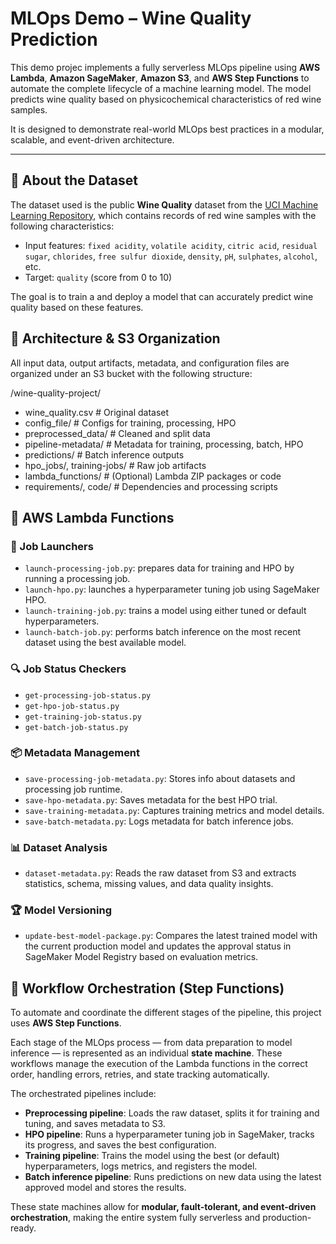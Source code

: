 # MLOps Demo – Wine Quality Prediction

This demo projec implements a fully serverless MLOps pipeline using **AWS Lambda**, **Amazon SageMaker**, **Amazon S3**, and **AWS Step Functions** to automate the complete lifecycle of a machine learning model. The model predicts wine quality based on physicochemical characteristics of red wine samples.

It is designed to demonstrate real-world MLOps best practices in a modular, scalable, and event-driven architecture.

---

## 🍷 About the Dataset

The dataset used is the public **Wine Quality** dataset from the [UCI Machine Learning Repository](https://archive.ics.uci.edu/ml/datasets/wine+quality), which contains records of red wine samples with the following characteristics:

- Input features: `fixed acidity`, `volatile acidity`, `citric acid`, `residual sugar`, `chlorides`, `free sulfur dioxide`, `density`, `pH`, `sulphates`, `alcohol`, etc.
- Target: `quality` (score from 0 to 10)

The goal is to train a and deploy a model that can accurately predict wine quality based on these features.


## 🧱 Architecture & S3 Organization

All input data, output artifacts, metadata, and configuration files are organized under an S3 bucket with the following structure:

/wine-quality-project/
- wine_quality.csv # Original dataset
- config_file/ # Configs for training, processing, HPO
- preprocessed_data/ # Cleaned and split data
- pipeline-metadata/ # Metadata for training, processing, batch, HPO
- predictions/ # Batch inference outputs
- hpo_jobs/, training-jobs/ # Raw job artifacts
- lambda_functions/ # (Optional) Lambda ZIP packages or code
- requirements/, code/ # Dependencies and processing scripts


## 🧠 AWS Lambda Functions 

### 🚀 Job Launchers
- `launch-processing-job.py`: prepares data for training and HPO by running a processing job.
- `launch-hpo.py`: launches a hyperparameter tuning job using SageMaker HPO.
- `launch-training-job.py`: trains a model using either tuned or default hyperparameters.
- `launch-batch-job.py`: performs batch inference on the most recent dataset using the best available model.

### 🔍 Job Status Checkers
- `get-processing-job-status.py`
- `get-hpo-job-status.py`
- `get-training-job-status.py`
- `get-batch-job-status.py`

### 📦 Metadata Management
- `save-processing-job-metadata.py`: Stores info about datasets and processing job runtime.
- `save-hpo-metadata.py`: Saves metadata for the best HPO trial.
- `save-training-metadata.py`: Captures training metrics and model details.
- `save-batch-metadata.py`: Logs metadata for batch inference jobs.

### 📊 Dataset Analysis
- `dataset-metadata.py`: Reads the raw dataset from S3 and extracts statistics, schema, missing values, and data quality insights.

### 🏆 Model Versioning
- `update-best-model-package.py`: Compares the latest trained model with the current production model and updates the approval status in SageMaker Model Registry based on evaluation metrics.

## 🔄 Workflow Orchestration (Step Functions)

To automate and coordinate the different stages of the pipeline, this project uses **AWS Step Functions**.

Each stage of the MLOps process — from data preparation to model inference — is represented as an individual **state machine**. These workflows manage the execution of the Lambda functions in the correct order, handling errors, retries, and state tracking automatically.

The orchestrated pipelines include:

- **Preprocessing pipeline**: Loads the raw dataset, splits it for training and tuning, and saves metadata to S3.
- **HPO pipeline**: Runs a hyperparameter tuning job in SageMaker, tracks its progress, and saves the best configuration.
- **Training pipeline**: Trains the model using the best (or default) hyperparameters, logs metrics, and registers the model.
- **Batch inference pipeline**: Runs predictions on new data using the latest approved model and stores the results.

These state machines allow for **modular, fault-tolerant, and event-driven orchestration**, making the entire system fully serverless and production-ready.
